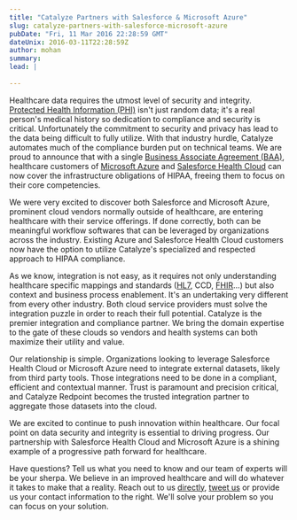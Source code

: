 ```yaml
---
title: "Catalyze Partners with Salesforce & Microsoft Azure"
slug: catalyze-partners-with-salesforce-microsoft-azure
pubDate: "Fri, 11 Mar 2016 22:28:59 GMT"
dateUnix: 2016-03-11T22:28:59Z
author: mohan
summary: 
lead: |
    
---
```

Healthcare data requires the utmost level of security and integrity. [Protected Health Information (PHI)][1] isn't just random data; it's a real person's medical history so dedication to compliance and security is critical. Unfortunately the commitment to security and privacy has lead to the data being difficult to fully utilize. With that industry hurdle, Catalyze automates much of the compliance burden put on technical teams. We are proud to announce that with a single [Business Associate Agreement (BAA)][2], healthcare customers of [Microsoft Azure][3] and [Salesforce Health Cloud][4] can now cover the infrastructure obligations of HIPAA, freeing them to focus on their core competencies.

We were very excited to discover both Salesforce and Microsoft Azure, prominent cloud vendors normally outside of healthcare, are entering healthcare with their service offerings. If done correctly, both can be meaningful workflow softwares that can be leveraged by organizations across the industry. Existing Azure and Salesforce Health Cloud customers now have the option to utilize Catalyze's specialized and respected approach to HIPAA compliance.

As we know, integration is not easy, as it requires not only understanding healthcare specific mappings and standards ([HL7][5], CCD, [FHIR][6]…) but also context and business process enablement. It's an undertaking very different from every other industry. Both cloud service providers must solve the integration puzzle in order to reach their full potential. Catalyze is the premier integration and compliance partner. We bring the domain expertise to the gate of these clouds so vendors and health systems can both maximize their utility and value.

Our relationship is simple. Organizations looking to leverage Salesforce Health Cloud or Microsoft Azure need to integrate external datasets, likely from third party tools. Those integrations need to be done in a compliant, efficient and contextual manner. Trust is paramount and precision critical, and Catalyze Redpoint becomes the trusted integration partner to aggregate those datasets into the cloud.

We are excited to continue to push innovation within healthcare. Our focal point on data security and integrity is essential to driving progress. Our partnership with Salesforce Health Cloud and Microsoft Azure is a shining example of a progressive path forward for healthcare.

Have questions? Tell us what you need to know and our team of experts will be your sherpa. We believe in an improved healthcare and will do whatever it takes to make that a reality. Reach out to us [directly][7], [tweet us][8] or provide us your contact information to the right. We'll solve your problem so you can focus on your solution.

[1]: https://catalyze.io/learn/what-is-protected-health-information-or-phi
[2]: https://catalyze.io/learn/hipaa-subcontractors-and-baas
[3]: https://azure.microsoft.com/en-us/
[4]: http://www.salesforce.com/industries/healthcare/health-cloud/
[5]: https://catalyze.io/learn/hl7-101-a-primer
[6]: https://catalyze.io/learn/introduction-to-fhir
[7]: mailto:hello%40catalyze.io
[8]: https://twitter.com/catalyzeio
